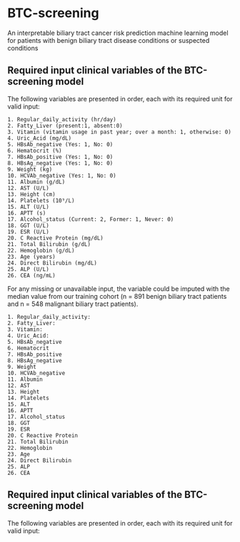 # BTC-screening
An interpretable biliary tract cancer risk prediction machine learning model for patients with benign biliary tract disease conditions or suspected conditions

## Required input clinical variables of the BTC-screening model
The following variables are presented in order, each with its required unit for valid input:

    1. Regular_daily_activity (hr/day)
    2. Fatty_Liver (present:1, absent:0)
    3. Vitamin (vitamin usage in past year; over a month: 1, otherwise: 0)
    4. Uric_Acid (mg/dL)
    5. HBsAb_negative (Yes: 1, No: 0)
    6. Hematocrit (%)
    7. HBsAb_positive (Yes: 1, No: 0)
    8. HBsAg_negative (Yes: 1, No: 0)
    9. Weight (kg)
    10. HCVAb_negative (Yes: 1, No: 0)
    11. Albumin (g/dL)
    12. AST (U/L)
    13. Height (cm)
    14. Platelets (10⁹/L)
    15. ALT (U/L)
    16. APTT (s)
    17. Alcohol_status (Current: 2, Former: 1, Never: 0)
    18. GGT (U/L)
    19. ESR (U/L)
    20. C Reactive Protein (mg/dL)
    21. Total Bilirubin (g/dL)
    22. Hemoglobin (g/dL)
    23. Age (years)
    24. Direct Bilirubin (mg/dL)
    25. ALP (U/L)
    26. CEA (ng/mL)

For any missing or unavailable input, the variable could be imputed with the median value from our training cohort (n = 891 benign biliary tract patients and n = 548 malignant biliary tract patients).

    1. Regular_daily_activity: 
    2. Fatty_Liver: 
    3. Vitamin: 
    4. Uric_Acid: 
    5. HBsAb_negative
    6. Hematocrit
    7. HBsAb_positive
    8. HBsAg_negative
    9. Weight
    10. HCVAb_negative
    11. Albumin
    12. AST
    13. Height
    14. Platelets
    15. ALT 
    16. APTT
    17. Alcohol_status
    18. GGT
    19. ESR 
    20. C Reactive Protein 
    21. Total Bilirubin
    22. Hemoglobin
    23. Age
    24. Direct Bilirubin
    25. ALP
    26. CEA 

## Required input clinical variables of the BTC-screening model
The following variables are presented in order, each with its required unit for valid input:

